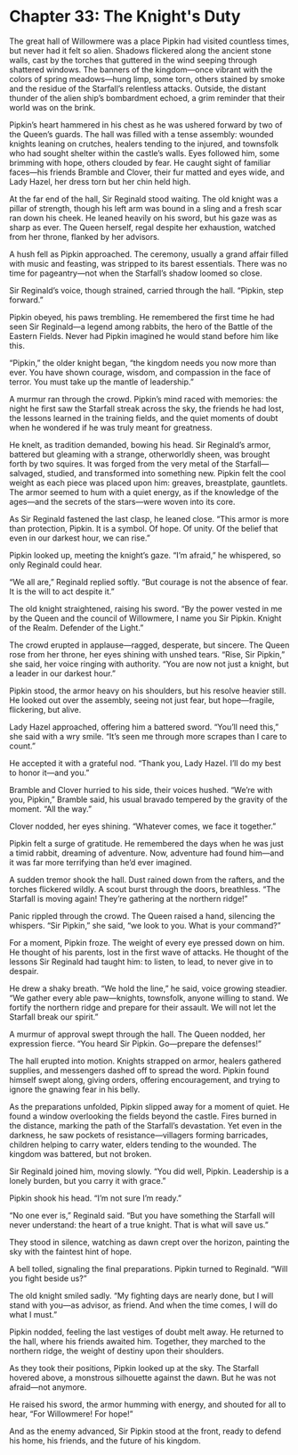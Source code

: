 # Chapter 33: The Knight's Duty

The great hall of Willowmere was a place Pipkin had visited countless times, but never had it felt so alien. Shadows flickered along the ancient stone walls, cast by the torches that guttered in the wind seeping through shattered windows. The banners of the kingdom—once vibrant with the colors of spring meadows—hung limp, some torn, others stained by smoke and the residue of the Starfall’s relentless attacks. Outside, the distant thunder of the alien ship’s bombardment echoed, a grim reminder that their world was on the brink.

Pipkin’s heart hammered in his chest as he was ushered forward by two of the Queen’s guards. The hall was filled with a tense assembly: wounded knights leaning on crutches, healers tending to the injured, and townsfolk who had sought shelter within the castle’s walls. Eyes followed him, some brimming with hope, others clouded by fear. He caught sight of familiar faces—his friends Bramble and Clover, their fur matted and eyes wide, and Lady Hazel, her dress torn but her chin held high.

At the far end of the hall, Sir Reginald stood waiting. The old knight was a pillar of strength, though his left arm was bound in a sling and a fresh scar ran down his cheek. He leaned heavily on his sword, but his gaze was as sharp as ever. The Queen herself, regal despite her exhaustion, watched from her throne, flanked by her advisors.

A hush fell as Pipkin approached. The ceremony, usually a grand affair filled with music and feasting, was stripped to its barest essentials. There was no time for pageantry—not when the Starfall’s shadow loomed so close.

Sir Reginald’s voice, though strained, carried through the hall. “Pipkin, step forward.”

Pipkin obeyed, his paws trembling. He remembered the first time he had seen Sir Reginald—a legend among rabbits, the hero of the Battle of the Eastern Fields. Never had Pipkin imagined he would stand before him like this.

“Pipkin,” the older knight began, “the kingdom needs you now more than ever. You have shown courage, wisdom, and compassion in the face of terror. You must take up the mantle of leadership.”

A murmur ran through the crowd. Pipkin’s mind raced with memories: the night he first saw the Starfall streak across the sky, the friends he had lost, the lessons learned in the training fields, and the quiet moments of doubt when he wondered if he was truly meant for greatness.

He knelt, as tradition demanded, bowing his head. Sir Reginald’s armor, battered but gleaming with a strange, otherworldly sheen, was brought forth by two squires. It was forged from the very metal of the Starfall—salvaged, studied, and transformed into something new. Pipkin felt the cool weight as each piece was placed upon him: greaves, breastplate, gauntlets. The armor seemed to hum with a quiet energy, as if the knowledge of the ages—and the secrets of the stars—were woven into its core.

As Sir Reginald fastened the last clasp, he leaned close. “This armor is more than protection, Pipkin. It is a symbol. Of hope. Of unity. Of the belief that even in our darkest hour, we can rise.”

Pipkin looked up, meeting the knight’s gaze. “I’m afraid,” he whispered, so only Reginald could hear.

“We all are,” Reginald replied softly. “But courage is not the absence of fear. It is the will to act despite it.”

The old knight straightened, raising his sword. “By the power vested in me by the Queen and the council of Willowmere, I name you Sir Pipkin. Knight of the Realm. Defender of the Light.”

The crowd erupted in applause—ragged, desperate, but sincere. The Queen rose from her throne, her eyes shining with unshed tears. “Rise, Sir Pipkin,” she said, her voice ringing with authority. “You are now not just a knight, but a leader in our darkest hour.”

Pipkin stood, the armor heavy on his shoulders, but his resolve heavier still. He looked out over the assembly, seeing not just fear, but hope—fragile, flickering, but alive.

Lady Hazel approached, offering him a battered sword. “You’ll need this,” she said with a wry smile. “It’s seen me through more scrapes than I care to count.”

He accepted it with a grateful nod. “Thank you, Lady Hazel. I’ll do my best to honor it—and you.”

Bramble and Clover hurried to his side, their voices hushed. “We’re with you, Pipkin,” Bramble said, his usual bravado tempered by the gravity of the moment. “All the way.”

Clover nodded, her eyes shining. “Whatever comes, we face it together.”

Pipkin felt a surge of gratitude. He remembered the days when he was just a timid rabbit, dreaming of adventure. Now, adventure had found him—and it was far more terrifying than he’d ever imagined.

A sudden tremor shook the hall. Dust rained down from the rafters, and the torches flickered wildly. A scout burst through the doors, breathless. “The Starfall is moving again! They’re gathering at the northern ridge!”

Panic rippled through the crowd. The Queen raised a hand, silencing the whispers. “Sir Pipkin,” she said, “we look to you. What is your command?”

For a moment, Pipkin froze. The weight of every eye pressed down on him. He thought of his parents, lost in the first wave of attacks. He thought of the lessons Sir Reginald had taught him: to listen, to lead, to never give in to despair.

He drew a shaky breath. “We hold the line,” he said, voice growing steadier. “We gather every able paw—knights, townsfolk, anyone willing to stand. We fortify the northern ridge and prepare for their assault. We will not let the Starfall break our spirit.”

A murmur of approval swept through the hall. The Queen nodded, her expression fierce. “You heard Sir Pipkin. Go—prepare the defenses!”

The hall erupted into motion. Knights strapped on armor, healers gathered supplies, and messengers dashed off to spread the word. Pipkin found himself swept along, giving orders, offering encouragement, and trying to ignore the gnawing fear in his belly.

As the preparations unfolded, Pipkin slipped away for a moment of quiet. He found a window overlooking the fields beyond the castle. Fires burned in the distance, marking the path of the Starfall’s devastation. Yet even in the darkness, he saw pockets of resistance—villagers forming barricades, children helping to carry water, elders tending to the wounded. The kingdom was battered, but not broken.

Sir Reginald joined him, moving slowly. “You did well, Pipkin. Leadership is a lonely burden, but you carry it with grace.”

Pipkin shook his head. “I’m not sure I’m ready.”

“No one ever is,” Reginald said. “But you have something the Starfall will never understand: the heart of a true knight. That is what will save us.”

They stood in silence, watching as dawn crept over the horizon, painting the sky with the faintest hint of hope.

A bell tolled, signaling the final preparations. Pipkin turned to Reginald. “Will you fight beside us?”

The old knight smiled sadly. “My fighting days are nearly done, but I will stand with you—as advisor, as friend. And when the time comes, I will do what I must.”

Pipkin nodded, feeling the last vestiges of doubt melt away. He returned to the hall, where his friends awaited him. Together, they marched to the northern ridge, the weight of destiny upon their shoulders.

As they took their positions, Pipkin looked up at the sky. The Starfall hovered above, a monstrous silhouette against the dawn. But he was not afraid—not anymore.

He raised his sword, the armor humming with energy, and shouted for all to hear, “For Willowmere! For hope!”

And as the enemy advanced, Sir Pipkin stood at the front, ready to defend his home, his friends, and the future of his kingdom.
